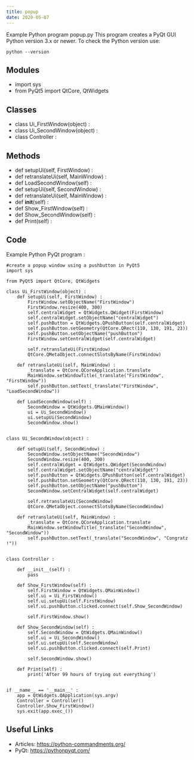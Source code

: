 ```yaml
---
title: popup
date: 2020-05-07
---
```

Example Python program popup.py
This program creates a PyQt GUI
Python version 3.x or newer.
To check the Python version use:

    python --version

## Modules

* import sys
* from PyQt5 import QtCore, QtWidgets

## Classes

* class Ui_FirstWindow(object) :
* class Ui_SecondWindow(object) :
* class Controller :

## Methods

* def setupUi(self, FirstWindow) :
* def retranslateUi(self, MainWindow) :
* def LoadSecondWindow(self) :
* def setupUi(self, SecondWindow) :
* def retranslateUi(self, MainWindow) :
* def __init__(self) :
* def Show_FirstWindow(self) :
* def Show_SecondWindow(self) :
* def Print(self) :

## Code

Example Python PyQt program :

    #create a popup window using a pushbutton in PyQt5
    import sys
    
    from PyQt5 import QtCore, QtWidgets
    
    class Ui_FirstWindow(object) :
        def setupUi(self, FirstWindow) :
            FirstWindow.setObjectName("FirstWindow")
            FirstWindow.resize(400, 300)
            self.centralWidget = QtWidgets.QWidget(FirstWindow)
            self.centralWidget.setObjectName("centralWidget")
            self.pushButton = QtWidgets.QPushButton(self.centralWidget)
            self.pushButton.setGeometry(QtCore.QRect(110, 130, 191, 23))
            self.pushButton.setObjectName("pushButton")
            FirstWindow.setCentralWidget(self.centralWidget)
    
            self.retranslateUi(FirstWindow)
            QtCore.QMetaObject.connectSlotsByName(FirstWindow)
    
        def retranslateUi(self, MainWindow) :
            _translate = QtCore.QCoreApplication.translate
            MainWindow.setWindowTitle(_translate("FirstWindow", "FirstWindow"))
            self.pushButton.setText(_translate("FirstWindow", "LoadSecondWindow"))
    
        def LoadSecondWindow(self) :
            SecondWindow = QtWidgets.QMainWindow()
            ui = Ui_SecondWindow()
            ui.setupUi(SecondWindow)
            SecondWindow.show()
    
    
    class Ui_SecondWindow(object) :
    
        def setupUi(self, SecondWindow) :
            SecondWindow.setObjectName("SecondWindow")
            SecondWindow.resize(400, 300)
            self.centralWidget = QtWidgets.QWidget(SecondWindow)
            self.centralWidget.setObjectName("centralWidget")
            self.pushButton = QtWidgets.QPushButton(self.centralWidget)
            self.pushButton.setGeometry(QtCore.QRect(110, 130, 191, 23))
            self.pushButton.setObjectName("pushButton")
            SecondWindow.setCentralWidget(self.centralWidget)
    
            self.retranslateUi(SecondWindow)
            QtCore.QMetaObject.connectSlotsByName(SecondWindow)
    
        def retranslateUi(self, MainWindow) :
            _translate = QtCore.QCoreApplication.translate
            MainWindow.setWindowTitle(_translate("SecondWindow", "SecondWindow"))
            self.pushButton.setText(_translate("SecondWindow", "Congratz !"))
    
    
    class Controller :
    
        def __init__(self) :
            pass
    
        def Show_FirstWindow(self) :
            self.FirstWindow = QtWidgets.QMainWindow()
            self.ui = Ui_FirstWindow()
            self.ui.setupUi(self.FirstWindow)
            self.ui.pushButton.clicked.connect(self.Show_SecondWindow)
    
            self.FirstWindow.show()
    
        def Show_SecondWindow(self) :
            self.SecondWindow = QtWidgets.QMainWindow()
            self.ui = Ui_SecondWindow()
            self.ui.setupUi(self.SecondWindow)
            self.ui.pushButton.clicked.connect(self.Print)
    
            self.SecondWindow.show()
    
        def Print(self) :
            print('After 99 hours of trying out everything')
    
    
    if __name__ == '__main__' :
        app = QtWidgets.QApplication(sys.argv)
        Controller = Controller()
        Controller.Show_FirstWindow()
        sys.exit(app.exec_())

## Useful Links

- Articles: https://python-commandments.org/
- PyQt: https://pythonpyqt.com/
